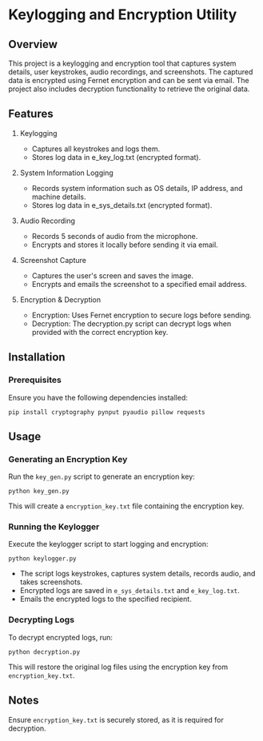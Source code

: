 # Keylogging and Encryption Utility

## Overview

This project is a keylogging and encryption tool that captures system details, user keystrokes, audio recordings, and screenshots. The captured data is encrypted using Fernet encryption and can be sent via email. The project also includes decryption functionality to retrieve the original data.

## Features

1. Keylogging
   - Captures all keystrokes and logs them.
   - Stores log data in e_key_log.txt (encrypted format).

2. System Information Logging
   - Records system information such as OS details, IP address, and machine details.
   - Stores log data in e_sys_details.txt (encrypted format).

3. Audio Recording
   - Records 5 seconds of audio from the microphone.
   - Encrypts and stores it locally before sending it via email.

4. Screenshot Capture
   - Captures the user's screen and saves the image.
   - Encrypts and emails the screenshot to a specified email address.

5. Encryption & Decryption
   - Encryption: Uses Fernet encryption to secure logs before sending.
   - Decryption: The decryption.py script can decrypt logs when provided with the correct encryption key.

## Installation

### Prerequisites

Ensure you have the following dependencies installed:
```
pip install cryptography pynput pyaudio pillow requests
```

## Usage

### Generating an Encryption Key

Run the `key_gen.py` script to generate an encryption key:
```
python key_gen.py
```
This will create a `encryption_key.txt` file containing the encryption key.

### Running the Keylogger

Execute the keylogger script to start logging and encryption:
```
python keylogger.py
```
- The script logs keystrokes, captures system details, records audio, and takes screenshots.
- Encrypted logs are saved in `e_sys_details.txt` and `e_key_log.txt`.
- Emails the encrypted logs to the specified recipient.

### Decrypting Logs

To decrypt encrypted logs, run:
```
python decryption.py
```
This will restore the original log files using the encryption key from `encryption_key.txt`.

## Notes

Ensure `encryption_key.txt` is securely stored, as it is required for decryption.
